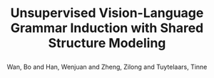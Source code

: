 ---
layout: pub
type: article
key: vlgi
title: >
    Unsupervised Vision-Language Grammar Induction with Shared Structure Modeling
author: Wan, Bo and Han, Wenjuan and Zheng, Zilong and  Tuytelaars, Tinne
pdf: https://openreview.net/pdf?id=N0n_QyQ5lBF
abbr: ICLR'22
journal: The Tenth International Conference on Learning Representations (ICLR)
year: 2022
award: Oral
sticky: true
---